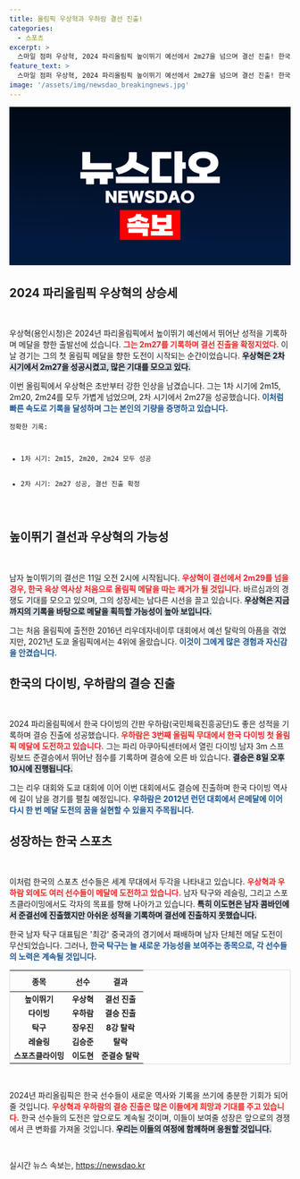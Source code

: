 ```yaml
---
title: 올림픽 우상혁과 우하람 결선 진출!
categories:
  - 스포츠
excerpt: >
  스마일 점퍼 우상혁, 2024 파리올림픽 높이뛰기 예선에서 2m27을 넘으며 결선 진출! 한국 육상의 첫 올림픽 메달 기대감이 고조되고 있다. 우하람도 다이빙 결승 진출!
feature_text: >
  스마일 점퍼 우상혁, 2024 파리올림픽 높이뛰기 예선에서 2m27을 넘으며 결선 진출! 한국 육상의 첫 올림픽 메달 기대감이 고조되고 있다. 우하람도 다이빙 결승 진출!
image: '/assets/img/newsdao_breakingnews.jpg'
---
```


<p><img src="/assets/img/newsdao_breakingnews.jpg" alt="pcversion 속보" /></p>

<h2 data-ke-size="size26">2024 파리올림픽 우상혁의 상승세</h2>

<p data-ke-size="size16">&nbsp;</p>

<p>우상혁(용인시청)은 2024년 파리올림픽에서 높이뛰기 예선에서 뛰어난 성적을 기록하며 메달을 향한 출발선에 섰습니다. <b><span style="color: #ee2323;">그는 2m27를 기록하며 결선 진출을 확정지었다.</span></b> 이날 경기는 그의 첫 올림픽 메달을 향한 도전이 시작되는 순간이었습니다. <b><span style="background-color: #21538527;">우상혁은 2차 시기에서 2m27을 성공시켰고, 많은 기대를 모으고 있다.</span></b> </p>

<p>이번 올림픽에서 우상혁은 초반부터 강한 인상을 남겼습니다. 그는 1차 시기에 2m15, 2m20, 2m24를 모두 가볍게 넘었으며, 2차 시기에서 2m27을 성공했습니다. <b><span style="color: #1a5490;">이처럼 빠른 속도로 기록을 달성하며 그는 본인의 기량을 증명하고 있습니다.</span></b> </p>

<pre><code>정확한 기록:
<ul>
    <li>1차 시기: 2m15, 2m20, 2m24 모두 성공</li>
    <li>2차 시기: 2m27 성공, 결선 진출 확정</li>
</ul>
</code></pre>

<h2 data-ke-size="size26">높이뛰기 결선과 우상혁의 가능성</h2>

<p data-ke-size="size16">&nbsp;</p>

<p>남자 높이뛰기의 결선은 11일 오전 2시에 시작됩니다. <b><span style="color: #ee2323;">우상혁이 결선에서 2m29를 넘을 경우, 한국 육상 역사상 처음으로 올림픽 메달을 따는 쾌거가 될 것입니다.</span></b> 바르심과의 경쟁도 기대를 모으고 있으며, 그의 성장세는 남다른 시선을 끌고 있습니다. <b><span style="background-color: #21538527;">우상혁은 지금까지의 기록을 바탕으로 메달을 획득할 가능성이 높아 보입니다.</span></b> </p>

<p>그는 처음 올림픽에 출전한 2016년 리우데자네이루 대회에서 예선 탈락의 아픔을 겪었지만, 2021년 도쿄 올림픽에서는 4위에 올랐습니다. <b><span style="color: #1a5490;">이것이 그에게 많은 경험과 자신감을 안겼습니다.</span></b> </p>

<h2 data-ke-size="size26">한국의 다이빙, 우하람의 결승 진출</h2>

<p data-ke-size="size16">&nbsp;</p>

<p>2024 파리올림픽에서 한국 다이빙의 간판 우하람(국민체육진흥공단)도 좋은 성적을 기록하며 결승 진출에 성공했습니다. <b><span style="color: #ee2323;">우하람은 3번째 올림픽 무대에서 한국 다이빙 첫 올림픽 메달에 도전하고 있습니다.</span></b> 그는 파리 아쿠아틱센터에서 열린 다이빙 남자 3m 스프링보드 준결승에서 뛰어난 점수를 기록하며 결승에 오른 바 있습니다. <b><span style="background-color: #21538527;">결승은 8일 오후 10시에 진행됩니다.</span></b> </p>

<p>그는 리우 대회와 도쿄 대회에 이어 이번 대회에서도 결승에 진출하며 한국 다이빙 역사에 길이 남을 경기를 펼칠 예정입니다. <b><span style="color: #1a5490;">우하람은 2012년 런던 대회에서 은메달에 이어 다시 한 번 메달 도전의 꿈을 실현할 수 있을지 주목됩니다.</span></b> </p>

<h2 data-ke-size="size26">성장하는 한국 스포츠</h2>

<p data-ke-size="size16">&nbsp;</p>

<p>이처럼 한국의 스포츠 선수들은 세계 무대에서 두각을 나타내고 있습니다. <b><span style="color: #ee2323;">우상혁과 우하람 외에도 여러 선수들이 메달에 도전하고 있습니다.</span></b> 남자 탁구와 레슬링, 그리고 스포츠클라이밍에서도 각자의 목표를 향해 나아가고 있습니다. <b><span style="background-color: #21538527;">특히 이도현은 남자 콤바인에서 준결선에 진출했지만 아쉬운 성적을 기록하며 결선에 진출하지 못했습니다.</span></b> </p>

<p>한국 남자 탁구 대표팀은 '최강' 중국과의 경기에서 패배하며 남자 단체전 메달 도전이 무산되었습니다. 그러나, <b><span style="color: #1a5490;">한국 탁구는 늘 새로운 가능성을 보여주는 종목으로, 각 선수들의 노력은 계속될 것입니다.</span></b> </p>

<table style="width: 100%; border: 1px solid #dddddd;">
    <thead>
        <tr>
            <th style="text-align: center; height: 30px;">종목</th>
            <th style="text-align: center; height: 30px;">선수</th>
            <th style="text-align: center; height: 30px;">결과</th>
        </tr>
    </thead>
    <tbody>
        <tr>
            <td style="text-align: center; height: 17px;"><b>높이뛰기</b></td>
            <td style="text-align: center; height: 17px;"><b>우상혁</b></td>
            <td style="text-align: center; height: 17px;"><b>결선 진출</b></td>
        </tr>
        <tr>
            <td style="text-align: center; height: 17px;"><b>다이빙</b></td>
            <td style="text-align: center; height: 17px;"><b>우하람</b></td>
            <td style="text-align: center; height: 17px;"><b>결승 진출</b></td>
        </tr>
        <tr>
            <td style="text-align: center; height: 17px;"><b>탁구</b></td>
            <td style="text-align: center; height: 17px;"><b>장우진</b></td>
            <td style="text-align: center; height: 17px;"><b>8강 탈락</b></td>
        </tr>
        <tr>
            <td style="text-align: center; height: 17px;"><b>레슬링</b></td>
            <td style="text-align: center; height: 17px;"><b>김승준</b></td>
            <td style="text-align: center; height: 17px;"><b>탈락</b></td>
        </tr>
        <tr>
            <td style="text-align: center; height: 17px;"><b>스포츠클라이밍</b></td>
            <td style="text-align: center; height: 17px;"><b>이도현</b></td>
            <td style="text-align: center; height: 17px;"><b>준결승 탈락</b></td>
        </tr>
    </tbody>
</table>

<p data-ke-size="size16">&nbsp;</p>

<p>2024년 파리올림픽은 한국 선수들이 새로운 역사와 기록을 쓰기에 충분한 기회가 되어줄 것입니다. <b><span style="color: #ee2323;">우상혁과 우하람의 결승 진출은 많은 이들에게 희망과 기대를 주고 있습니다.</span></b> 한국 선수들의 도전은 앞으로도 계속될 것이며, 이들이 보여줄 성장은 앞으로의 경쟁에서 큰 변화를 가져올 것입니다. <b><span style="background-color: #21538527;">우리는 이들의 여정에 함께하며 응원할 것입니다.</span></b> </p>

<p data-ke-size="size16">&nbsp;</p>
실시간 뉴스 속보는, <a href="https://newsdao.kr" rel="dofollow">https://newsdao.kr</a>


